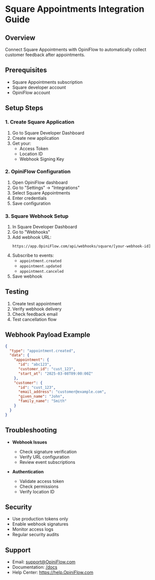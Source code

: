 # Square Appointments Integration Guide

## Overview
Connect Square Appointments with OpiniFlow to automatically collect customer feedback after appointments.

## Prerequisites
- Square Appointments subscription
- Square developer account
- OpiniFlow account

## Setup Steps

### 1. Create Square Application
1. Go to Square Developer Dashboard
2. Create new application
3. Get your:
   - Access Token
   - Location ID
   - Webhook Signing Key

### 2. OpiniFlow Configuration
1. Open OpiniFlow dashboard
2. Go to "Settings" → "Integrations"
3. Select Square Appointments
4. Enter credentials
5. Save configuration

### 3. Square Webhook Setup
1. In Square Developer Dashboard
2. Go to "Webhooks"
3. Add webhook URL:
   ```
   https://app.OpiniFlow.com/api/webhooks/square/[your-webhook-id]
   ```
4. Subscribe to events:
   - `appointment.created`
   - `appointment.updated`
   - `appointment.canceled`
5. Save webhook

## Testing
1. Create test appointment
2. Verify webhook delivery
3. Check feedback email
4. Test cancellation flow

## Webhook Payload Example
```json
{
  "type": "appointment.created",
  "data": {
    "appointment": {
      "id": "abc123",
      "customer_id": "cust_123",
      "start_at": "2025-03-08T09:00:00Z"
    },
    "customer": {
      "id": "cust_123",
      "email_address": "customer@example.com",
      "given_name": "John",
      "family_name": "Smith"
    }
  }
}
```

## Troubleshooting
- **Webhook Issues**
  - Check signature verification
  - Verify URL configuration
  - Review event subscriptions

- **Authentication**
  - Validate access token
  - Check permissions
  - Verify location ID

## Security
- Use production tokens only
- Enable webhook signatures
- Monitor access logs
- Regular security audits

## Support
- Email: support@OpiniFlow.com
- Documentation: [/docs](/docs)
- Help Center: https://help.OpiniFlow.com